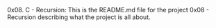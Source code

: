 0x08. C - Recursion: This is the README.md file for the project 0x08 - Recursion describing what the project is all about.
